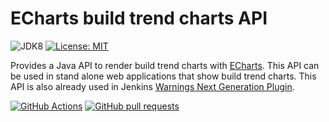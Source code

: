 # ECharts build trend charts API

![JDK8](https://img.shields.io/badge/jdk-8-yellow.svg?label=min.%20JDK)
[![License: MIT](https://img.shields.io/badge/license-MIT-yellow.svg)](https://opensource.org/licenses/MIT)

Provides a Java API to render build trend charts with [ECharts](https://echarts.apache.org/en/index.html).
This API can be used in stand alone web applications that show build trend charts. This API is also already used in 
Jenkins [Warnings Next Generation Plugin](https://github.com/jenkinsci/warnings-ng-plugin). 
 
[![GitHub Actions](https://github.com/uhafner/echarts-build-trends/workflows/GitHub%20Actions/badge.svg)](https://github.com/uhafner/echarts-build-trends/actions)
[![GitHub pull requests](https://img.shields.io/github/issues-pr/uhafner/echarts-build-trends.svg)](https://github.com/uhafner/echarts-build-trends/pulls)
